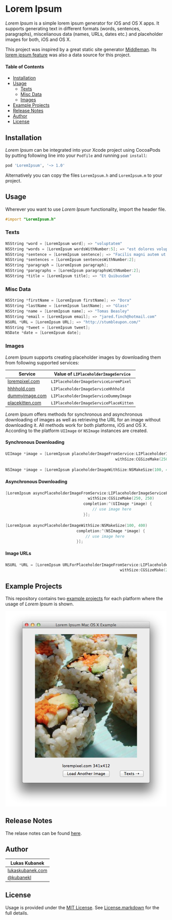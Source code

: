 # Lorem Ipsum

*Lorem Ipsum* is a simple lorem ipsum generator for iOS and OS X apps. It supports generating text in different formats (words, sentences, paragraphs), miscelianous data (names, URLs, dates etc.) and placeholder images for both, iOS and OS X.

This project was inspired by a great static site generator [Middleman](http://github.com/middleman/middleman). Its [lorem ipsum feature](https://github.com/middleman/middleman/blob/37e22c040ebcabed0ac3d8bce85aa085177d012a/middleman-core/lib/middleman-more/extensions/lorem.rb) was also a data source for this project.

#### Table of Contents

- [Installation](#installation)
- [Usage](#usage)
    - [Texts](#texts)
    - [Misc Data](#misc-data)
    - [Images](#images)
- [Example Projects](#example-projects)
- [Release Notes](#release-notes)
- [Author](#author)
- [License](#license)

## Installation

*Lorem Ipsum* can be integrated into your Xcode project using CocoaPods by putting following line into your `Podfile` and running `pod install`:

```ruby
pod 'LoremIpsum', '~> 1.0'
```

Alternatively you can copy the files `LoremIpsum.h` and `LoremIpsum.m` to your project.

## Usage

Wherever you want to use *Lorem Ipsum* functionality, import the header file.

```objective-c
#import "LoremIpsum.h"
```

### Texts

```objective-c
NSString *word = [LoremIpsum word]; => "voluptatem"
NSString *words = [LoremIpsum wordsWithNumber:5]; => "est dolores voluptatem cumque itaque"
NSString *sentence = [LoremIpsum sentence]; => "Facilis magni autem ut iure cum voluptas excepturi eos."
NSString *sentences = [LoremIpsum sentencesWithNumber:2];
NSString *paragraph = [LoremIpsum paragraph];
NSString *paragraphs = [LoremIpsum paragraphsWithNumber:2];
NSString *title = [LoremIpsum title]; => "Et Quibusdam"
```

### Misc Data

```objective-c
NSString *firstName = [LoremIpsum firstName]; => "Dora"
NSString *lastName = [LoremIpsum lastName]; => "Glass"
NSString *name = [LoremIpsum name]; => "Tomas Beasley"
NSString *email = [LoremIpsum email]; => "jared.finch@hotmail.com"
NSURL *URL = [LoremIpsum URL]; => "http://stumbleupon.com/"
NSString *tweet = [LoremIpsum tweet];
NSDate *date = [LoremIpsum date];
```

### Images

*Lorem Ipsum* supports creating placeholder images by downloading them from following supported services:

| Service                                   | Value of `LIPlaceholderImageService`   |
| ----------------------------------------- | -------------------------------------- |
| [lorempixel.com](http://lorempixel.com)   | `LIPlaceholderImageServiceLoremPixel`  |
| [hhhhold.com](http://hhhhold.com)         | `LIPlaceholderImageServiceHhhhold`     |
| [dummyimage.com](http://dummyimage.com)   | `LIPlaceholderImageServiceDummyImage`  |
| [placekitten.com](http://placekitten.com) | `LIPlaceholderImageServicePlaceKitten` |

*Lorem Ipsum* offers methods for synchronous and asynchronous downloading of images as well as retrieving the URL for an image without downloading it. All methods work for both platforms, iOS and OS X. According to the platform `UIImage` or `NSImage` instances are created.

#### Synchronous Downloading

```objective-c
UIImage *image = [LoremIpsum placeholderImageFromService:LIPlaceholderImageServicePlaceKitten
                                                withSize:CGSizeMake(250, 250)];
                                                 
NSImage *image = [LoremIpsum placeholderImageWithSize:NSMakeSize(100, 400)];
```

#### Asynchronous Downloading

```objective-c
[LoremIpsum asyncPlaceholderImageFromService:LIPlaceholderImageServicePlaceKitten
                                    withSize:CGSizeMake(250, 250)
                                  completion:^(UIImage *image) {
                                      // use image here
                                  }];
                                  
[LoremIpsum asyncPlaceholderImageWithSize:NSMakeSize(100, 400)
                               completion:^(NSImage *image) {
                                   // use image here
                               }];
```

#### Image URLs

```objective-c
NSURL *URL = [LoremIpsum URLForPlaceholderImageFromService:LIPlaceholderImageServiceDummyImage
                                                  withSize:CGSizeMake(250, 250)];
```

## Example Projects

This repository contains two [example projects](/Examples/) for each platform where the usage of *Lorem Ipsum* is shown.

![Mac OS X Example Screenshot](/Screenshot.png)

## Release Notes

The relase notes can be found [here](https://github.com/lukaskubanek/LoremIpsum/releases).

## Author


| Lukas Kubanek                                        |
|------------------------------------------------------|
| [lukaskubanek.com](http://lukaskubanek.com)          |
| [@kubanekl](https://twitter.com/kubanekl)            |

## License

Usage is provided under the [MIT License](http://opensource.org/licenses/MIT). See [License.markdown](License.md) for the full details.
